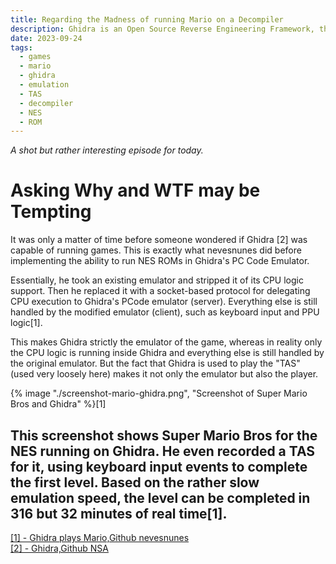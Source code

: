 ```yaml
---
title: Regarding the Madness of running Mario on a Decompiler
description: Ghidra is an Open Source Reverse Engineering Framework, the question is can it run Mario? The Answer is Yes!
date: 2023-09-24
tags:
  - games
  - mario
  - ghidra
  - emulation 
  - TAS 
  - decompiler 
  - NES
  - ROM
---
```

_A shot but rather interesting episode for today._

# Asking Why and WTF may be Tempting

It was only a matter of time before someone wondered if Ghidra [2] was capable of running games.
This is exactly what nevesnunes did before implementing the ability to run NES ROMs in Ghidra's PC Code Emulator.

Essentially, he took an existing emulator and stripped it of its CPU logic support.
Then he replaced it with a socket-based protocol for delegating CPU execution to Ghidra's PCode emulator (server).
Everything else is still handled by the modified emulator (client), such as keyboard input and PPU logic[1].

This makes Ghidra strictly the emulator of the game, whereas in reality only the CPU logic is running inside Ghidra and everything else is still handled by the original emulator.
But the fact that Ghidra is used to play the "TAS" (used very loosely here) makes it not only the emulator but also the player.

{% image "./screenshot-mario-ghidra.png", "Screenshot of Super Mario Bros and Ghidra" %}[1]

This screenshot shows Super Mario Bros for the NES running on Ghidra.
He even recorded a TAS for it, using keyboard input events to complete the first level.
Based on the rather slow emulation speed, the level can be completed in 316 but 32 minutes of real time[1].
---
<a href="https://github.com/nevesnunes/ghidra-plays-mario" target="_blank">[1] -  Ghidra plays Mario,Github nevesnunes</a>    
<a href="https://github.com/NationalSecurityAgency/ghidra" target="_blank">[2] -  Ghidra,Github NSA</a>    